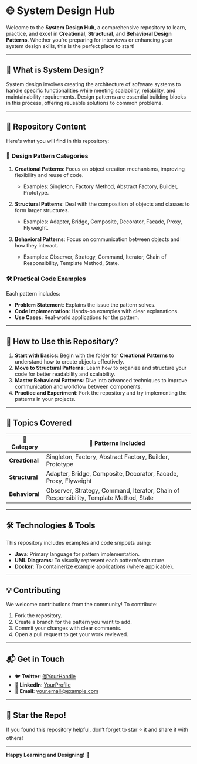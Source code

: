 # 🌐 **System Design Hub**

Welcome to the **System Design Hub**, a comprehensive repository to learn, practice, and excel in **Creational**, **Structural**, and **Behavioral Design Patterns**. Whether you're preparing for interviews or enhancing your system design skills, this is the perfect place to start!

---

## 🚀 **What is System Design?**
System design involves creating the architecture of software systems to handle specific functionalities while meeting scalability, reliability, and maintainability requirements. Design patterns are essential building blocks in this process, offering reusable solutions to common problems.

---

## 📂 **Repository Content**
Here's what you will find in this repository:

### 📘 **Design Pattern Categories**
1. **Creational Patterns**: Focus on object creation mechanisms, improving flexibility and reuse of code.
    - Examples: Singleton, Factory Method, Abstract Factory, Builder, Prototype.

2. **Structural Patterns**: Deal with the composition of objects and classes to form larger structures.
    - Examples: Adapter, Bridge, Composite, Decorator, Facade, Proxy, Flyweight.

3. **Behavioral Patterns**: Focus on communication between objects and how they interact.
    - Examples: Observer, Strategy, Command, Iterator, Chain of Responsibility, Template Method, State.

### 🛠️ **Practical Code Examples**
Each pattern includes:
- **Problem Statement**: Explains the issue the pattern solves.
- **Code Implementation**: Hands-on examples with clear explanations.
- **Use Cases**: Real-world applications for the pattern.

---

## 🎯 **How to Use this Repository?**
1. **Start with Basics**: Begin with the folder for **Creational Patterns** to understand how to create objects effectively.
2. **Move to Structural Patterns**: Learn how to organize and structure your code for better readability and scalability.
3. **Master Behavioral Patterns**: Dive into advanced techniques to improve communication and workflow between components.
4. **Practice and Experiment**: Fork the repository and try implementing the patterns in your projects.

---

## 📖 **Topics Covered**

| 🌟 Category         | 🚀 Patterns Included                           |
|---------------------|-----------------------------------------------|
| **Creational**      | Singleton, Factory, Abstract Factory, Builder, Prototype |
| **Structural**      | Adapter, Bridge, Composite, Decorator, Facade, Proxy, Flyweight |
| **Behavioral**      | Observer, Strategy, Command, Iterator, Chain of Responsibility, Template Method, State |

---

## 🛠️ **Technologies & Tools**
This repository includes examples and code snippets using:
- **Java**: Primary language for pattern implementation.
- **UML Diagrams**: To visually represent each pattern's structure.
- **Docker**: To containerize example applications (where applicable).

---

## 💡 **Contributing**
We welcome contributions from the community! To contribute:
1. Fork the repository.
2. Create a branch for the pattern you want to add.
3. Commit your changes with clear comments.
4. Open a pull request to get your work reviewed.

---

## 📬 **Get in Touch**
- 🐦 **Twitter**: [@YourHandle](https://twitter.com/)
- 💼 **LinkedIn**: [YourProfile](https://linkedin.com/)
- 📧 **Email**: your.email@example.com

---

## 🌟 **Star the Repo!**
If you found this repository helpful, don’t forget to star ⭐ it and share it with others!

---

**Happy Learning and Designing!** 🚀  
